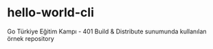 # hello-world-cli
Go Türkiye Eğitim Kampı - 401 Build &amp; Distribute sunumunda kullanılan örnek repository
